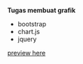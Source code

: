 
<b>Tugas membuat grafik </b>

- bootstrap
- chart.js
- jquery

<a href="jovianreynaldo.github.io/GMAT_Grafik"> preview here </a>

